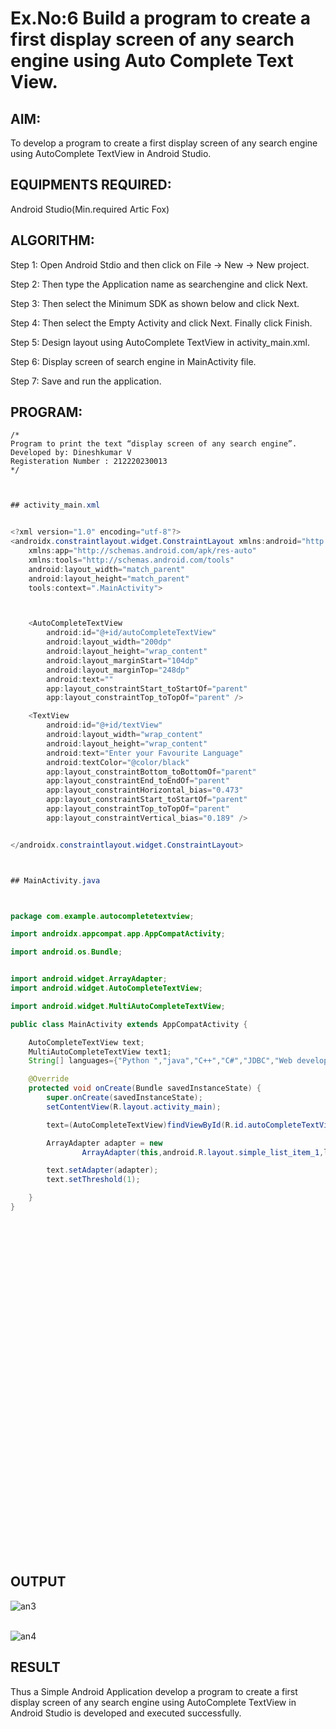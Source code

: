 # Ex.No:6 Build a program to create a first display screen of any search engine using Auto Complete Text View.

## AIM:

To develop a program to create a first display screen of any search engine using AutoComplete TextView in Android Studio.

## EQUIPMENTS REQUIRED:

Android Studio(Min.required Artic Fox)

## ALGORITHM:

Step 1: Open Android Stdio and then click on File -> New -> New project.

Step 2: Then type the Application name as searchengine and click Next. 

Step 3: Then select the Minimum SDK as shown below and click Next.

Step 4: Then select the Empty Activity and click Next. Finally click Finish.

Step 5: Design layout using AutoComplete TextView in activity_main.xml.

Step 6: Display screen of search engine in MainActivity file.

Step 7: Save and run the application.

## PROGRAM:
```
/*
Program to print the text “display screen of any search engine”.
Developed by: Dineshkumar V
Registeration Number : 212220230013
*/
```

```java


## activity_main.xml


<?xml version="1.0" encoding="utf-8"?>
<androidx.constraintlayout.widget.ConstraintLayout xmlns:android="http://schemas.android.com/apk/res/android"
    xmlns:app="http://schemas.android.com/apk/res-auto"
    xmlns:tools="http://schemas.android.com/tools"
    android:layout_width="match_parent"
    android:layout_height="match_parent"
    tools:context=".MainActivity">



    <AutoCompleteTextView
        android:id="@+id/autoCompleteTextView"
        android:layout_width="200dp"
        android:layout_height="wrap_content"
        android:layout_marginStart="104dp"
        android:layout_marginTop="248dp"
        android:text=""
        app:layout_constraintStart_toStartOf="parent"
        app:layout_constraintTop_toTopOf="parent" />

    <TextView
        android:id="@+id/textView"
        android:layout_width="wrap_content"
        android:layout_height="wrap_content"
        android:text="Enter your Favourite Language"
        android:textColor="@color/black"
        app:layout_constraintBottom_toBottomOf="parent"
        app:layout_constraintEnd_toEndOf="parent"
        app:layout_constraintHorizontal_bias="0.473"
        app:layout_constraintStart_toStartOf="parent"
        app:layout_constraintTop_toTopOf="parent"
        app:layout_constraintVertical_bias="0.189" />


</androidx.constraintlayout.widget.ConstraintLayout>



## MainActivity.java



package com.example.autocompletetextview;

import androidx.appcompat.app.AppCompatActivity;

import android.os.Bundle;


import android.widget.ArrayAdapter;
import android.widget.AutoCompleteTextView;

import android.widget.MultiAutoCompleteTextView;

public class MainActivity extends AppCompatActivity {

    AutoCompleteTextView text;
    MultiAutoCompleteTextView text1;
    String[] languages={"Python ","java","C++","C#","JDBC","Web development"};

    @Override
    protected void onCreate(Bundle savedInstanceState) {
        super.onCreate(savedInstanceState);
        setContentView(R.layout.activity_main);

        text=(AutoCompleteTextView)findViewById(R.id.autoCompleteTextView);

        ArrayAdapter adapter = new
                ArrayAdapter(this,android.R.layout.simple_list_item_1,languages);

        text.setAdapter(adapter);
        text.setThreshold(1);

    }
}


```

## <br/><br/><br/><br/><br/><br/><br/><br/><br/><br/><br/><br/><br/><br/><br/><br/><br/><br/><br/><br/><br/><br/>OUTPUT


![an3](https://user-images.githubusercontent.com/75235789/169343189-89e545c7-785e-4523-af60-176b70c11c10.jpg)

<br/>![an4](https://user-images.githubusercontent.com/75235789/169343156-37462f1d-5e1a-4c61-851c-37b012576ddc.jpg)



## RESULT
Thus a Simple Android Application develop a program to create a first display screen of any search engine using AutoComplete TextView in Android Studio is developed and executed successfully.

